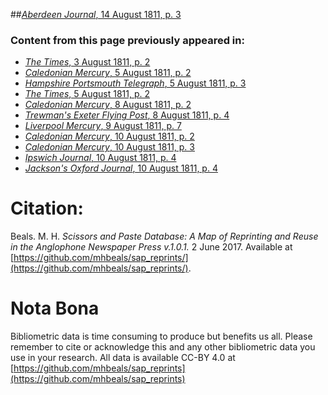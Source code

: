 ##[*Aberdeen Journal*, 14 August 1811, p. 3](https://mhbeals.github.io/sap_html/Aberdeen-Journal/Aberdeen-Journal-14-August-1811-p-3)

### Content from this page previously appeared in:
+ [*The Times*, 3 August 1811, p. 2](https://mhbeals.github.io/sap_html/The-Times/The-Times-3-August-1811-p-2)
+ [*Caledonian Mercury*, 5 August 1811, p. 2](https://mhbeals.github.io/sap_html/Caledonian-Mercury/Caledonian-Mercury-5-August-1811-p-2)
+ [*Hampshire Portsmouth Telegraph*, 5 August 1811, p. 3](https://mhbeals.github.io/sap_html/Hampshire-Portsmouth-Telegraph/Hampshire-Portsmouth-Telegraph-5-August-1811-p-3)
+ [*The Times*, 5 August 1811, p. 2](https://mhbeals.github.io/sap_html/The-Times/The-Times-5-August-1811-p-2)
+ [*Caledonian Mercury*, 8 August 1811, p. 2](https://mhbeals.github.io/sap_html/Caledonian-Mercury/Caledonian-Mercury-8-August-1811-p-2)
+ [*Trewman's Exeter Flying Post*, 8 August 1811, p. 4](https://mhbeals.github.io/sap_html/Trewman's-Exeter-Flying-Post/Trewman's-Exeter-Flying-Post-8-August-1811-p-4)
+ [*Liverpool Mercury*, 9 August 1811, p. 7](https://mhbeals.github.io/sap_html/Liverpool-Mercury/Liverpool-Mercury-9-August-1811-p-7)
+ [*Caledonian Mercury*, 10 August 1811, p. 2](https://mhbeals.github.io/sap_html/Caledonian-Mercury/Caledonian-Mercury-10-August-1811-p-2)
+ [*Caledonian Mercury*, 10 August 1811, p. 3](https://mhbeals.github.io/sap_html/Caledonian-Mercury/Caledonian-Mercury-10-August-1811-p-3)
+ [*Ipswich Journal*, 10 August 1811, p. 4](https://mhbeals.github.io/sap_html/Ipswich-Journal/Ipswich-Journal-10-August-1811-p-4)
+ [*Jackson's Oxford Journal*, 10 August 1811, p. 4](https://mhbeals.github.io/sap_html/Jackson's-Oxford-Journal/Jackson's-Oxford-Journal-10-August-1811-p-4)
                    
# Citation: 

Beals. M. H. *Scissors and Paste Database: A Map of Reprinting and Reuse in the Anglophone Newspaper Press v.1.0.1.* 2 June 2017. Available at [https://github.com/mhbeals/sap_reprints/](https://github.com/mhbeals/sap_reprints/). 
                    
# Nota Bona

Bibliometric data is time consuming to produce but benefits us all. Please remember to cite or acknowledge this and any other bibliometric data you use in your research. All data is available CC-BY 4.0 at [https://github.com/mhbeals/sap_reprints](https://github.com/mhbeals/sap_reprints)